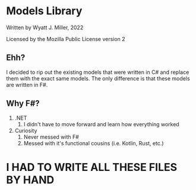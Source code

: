 # Models Library

Written by Wyatt J. Miller, 2022

Licensed by the Mozilla Public License version 2

## Ehh?

I decided to rip out the existing models that were written in C# and replace them with the exact same models. The only difference is that these models are written in F#.

## Why F#?

1. .NET
   1. I didn't have to move forward and learn how everything worked
2. Curiosity
   1. Never messed with F#
   2. Messed with it's functional cousins (i.e. Kotlin, Rust, etc.)

# I HAD TO WRITE ALL THESE FILES BY HAND